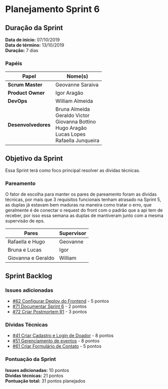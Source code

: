 # Planejamento Sprint 6

## Duração da Sprint

**Data de início:** 07/10/2019  
**Data de término:** 13/10/2019  
**Duração:** 7 dias  

### Papéis

|Papel|Nome(s)|
|--|--|
|**Scrum Master**|Geovanne Saraiva|
|**Product Owner**|Igor Aragão|
|**DevOps**|William Almeida|
|**Desenvolvedores**|Bruna Almeida </br> Geraldo Victor </br> Giovanna Bottino </br> Hugo Aragão </br> Lucas Lopes </br> Rafaella Junqueira|

## Objetivo da Sprint

Essa Sprint terá como foco principal resolver as dívidas técnicas.

### Pareamento

O fator de escolha para manter os pares de pareamento foram as dívidas técnicas, por mais que 3 requisitos funcionais tenham atrasado na Sprint 5, as duplas já estavam bem maduras na maneira como tratar o erro, que geralmente é de conectar o request do front com o padrão que a api tem de receber, por isso essa semana as duplas de mantiveram junto com a mesma supervisão de eps.

|Pares|Supervisor|
|---|---|
|Rafaella e Hugo|Geovanne|
|Bruna e Lucas|Igor|
|Giovanna e Geraldo|William|

## Sprint Backlog

### Issues adicionadas

- [#62 Configurar Deploy do Frontend](https://github.com/fga-eps-mds/2019.2-FoodCare/issues/62) - 5 pontos
- [#71 Documentar Sprint 6](https://github.com/fga-eps-mds/2019.2-FoodCare/issues/71) - 2 pontos
- [#72 Criar Postmortem R1](https://github.com/fga-eps-mds/2019.2-FoodCare/issues/72) - 3 pontos

### Dívidas Técnicas

- [#41 Criar Cadastro e Login de Doador](https://github.com/fga-eps-mds/2019.2-FoodCare/issues/41) - 8 pontos
- [#51 Gerenciamento de eventos](https://github.com/fga-eps-mds/2019.2-FoodCare/issues/51) - 8 pontos
- [#61 Criar Formulário de Contato](https://github.com/fga-eps-mds/2019.2-FoodCare/issues/61) - 5 pontos

### Pontuação da Sprint

**Issues adicionadas:** 10 pontos  
**Dívidas técnicas:** 21 pontos  
**Pontuação total:** 31 pontos planejados  
